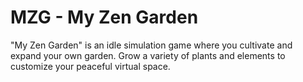 # MZG - My Zen Garden

"My Zen Garden" is an idle simulation game where you cultivate and expand your own garden. Grow a variety of plants and elements to customize your peaceful virtual space.
